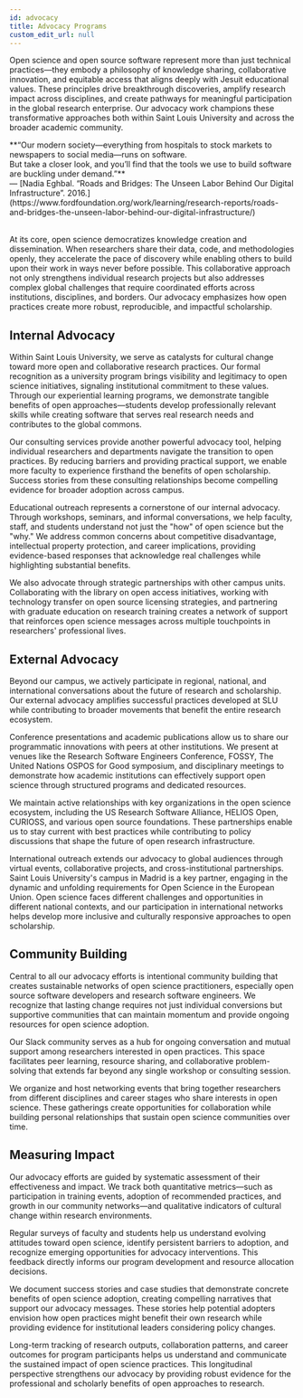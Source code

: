 ```yaml
---
id: advocacy
title: Advocacy Programs
custom_edit_url: null
---
```


Open science and open source software represent more than just technical practices—they embody a philosophy of knowledge sharing, collaborative innovation, and equitable access that aligns deeply with Jesuit educational values. These principles drive breakthrough discoveries, amplify research impact across disciplines, and create pathways for meaningful participation in the global research enterprise. Our advocacy work champions these transformative approaches both within Saint Louis University and across the broader academic community.

<div class="affiliation-card">
    <div class="logo-container">
        **“Our modern society—everything from hospitals to stock markets to newspapers to social media—runs on software. <br/>But take a closer look, and you’ll find that the tools we use to build software are buckling under demand.”** <br/>
                — [Nadia Eghbal. “Roads and Bridges: The Unseen Labor Behind Our Digital Infrastructure”. 2016.](https://www.fordfoundation.org/work/learning/research-reports/roads-and-bridges-the-unseen-labor-behind-our-digital-infrastructure/)
    </div>
</div>
<br/>

At its core, open science democratizes knowledge creation and dissemination. When researchers share their data, code, and methodologies openly, they accelerate the pace of discovery while enabling others to build upon their work in ways never before possible. This collaborative approach not only strengthens individual research projects but also addresses complex global challenges that require coordinated efforts across institutions, disciplines, and borders. Our advocacy emphasizes how open practices create more robust, reproducible, and impactful scholarship.

## Internal Advocacy

Within Saint Louis University, we serve as catalysts for cultural change toward more open and collaborative research practices. Our formal recognition as a university program brings visibility and legitimacy to open science initiatives, signaling institutional commitment to these values. Through our experiential learning programs, we demonstrate tangible benefits of open approaches—students develop professionally relevant skills while creating software that serves real research needs and contributes to the global commons.

Our consulting services provide another powerful advocacy tool, helping individual researchers and departments navigate the transition to open practices. By reducing barriers and providing practical support, we enable more faculty to experience firsthand the benefits of open scholarship. Success stories from these consulting relationships become compelling evidence for broader adoption across campus.

<!-- I want this to be true, but we're not there yet with governance and policy. I need to talk with Min, and Ken about making these things real. This is a key piece to make our work more effective on campus-->
<!-- We advocate through strategic participation in university governance and policy discussions. When new data management requirements, intellectual property policies, or research assessment criteria are developed, we ensure that open science perspectives are represented. Our team contributes to faculty senate discussions, research policy committees, and strategic planning processes, helping shape institutional frameworks that support rather than hinder open practices. -->

Educational outreach represents a cornerstone of our internal advocacy. Through workshops, seminars, and informal conversations, we help faculty, staff, and students understand not just the "how" of open science but the "why." We address common concerns about competitive disadvantage, intellectual property protection, and career implications, providing evidence-based responses that acknowledge real challenges while highlighting substantial benefits.

We also advocate through strategic partnerships with other campus units. Collaborating with the library on open access initiatives, working with technology transfer on open source licensing strategies, and partnering with graduate education on research training creates a network of support that reinforces open science messages across multiple touchpoints in researchers' professional lives.

## External Advocacy

Beyond our campus, we actively participate in regional, national, and international conversations about the future of research and scholarship. Our external advocacy amplifies successful practices developed at SLU while contributing to broader movements that benefit the entire research ecosystem.

Conference presentations and academic publications allow us to share our programmatic innovations with peers at other institutions. We present at venues like the Research Software Engineers Conference, FOSSY, The United Nations OSPOS for Good symposium, and disciplinary meetings to demonstrate how academic institutions can effectively support open science through structured programs and dedicated resources.

We maintain active relationships with key organizations in the open science ecosystem, including the US Research Software Alliance, HELIOS Open, CURIOSS, and various open source foundations. These partnerships enable us to stay current with best practices while contributing to policy discussions that shape the future of open research infrastructure.

International outreach extends our advocacy to global audiences through virtual events, collaborative projects, and cross-institutional partnerships. Saint Louis University's campus in Madrid is a key partner, engaging in the dynamic and unfolding requirements for Open Science in the European Union. Open science faces different challenges and opportunities in different national contexts, and our participation in international networks helps develop more inclusive and culturally responsive approaches to open scholarship.

## Community Building

Central to all our advocacy efforts is intentional community building that creates sustainable networks of open science practitioners, especially open source software developers and research software engineers. We recognize that lasting change requires not just individual conversions but supportive communities that can maintain momentum and provide ongoing resources for open science adoption.

Our Slack community serves as a hub for ongoing conversation and mutual support among researchers interested in open practices. This space facilitates peer learning, resource sharing, and collaborative problem-solving that extends far beyond any single workshop or consulting session.

We organize and host networking events that bring together researchers from different disciplines and career stages who share interests in open science. These gatherings create opportunities for collaboration while building personal relationships that sustain open science communities over time.

<!-- Mentorship programs connect experienced open science practitioners with newcomers, creating pathways for knowledge transfer and professional development. These relationships help ensure that open science expertise continues to grow and spread throughout research communities. -->

## Measuring Impact

Our advocacy efforts are guided by systematic assessment of their effectiveness and impact. We track both quantitative metrics—such as participation in training events, adoption of recommended practices, and growth in our community networks—and qualitative indicators of cultural change within research environments.

Regular surveys of faculty and students help us understand evolving attitudes toward open science, identify persistent barriers to adoption, and recognize emerging opportunities for advocacy interventions. This feedback directly informs our program development and resource allocation decisions.

We document success stories and case studies that demonstrate concrete benefits of open science adoption, creating compelling narratives that support our advocacy messages. These stories help potential adopters envision how open practices might benefit their own research while providing evidence for institutional leaders considering policy changes.

Long-term tracking of research outputs, collaboration patterns, and career outcomes for program participants helps us understand and communicate the sustained impact of open science practices. This longitudinal perspective strengthens our advocacy by providing robust evidence for the professional and scholarly benefits of open approaches to research.
